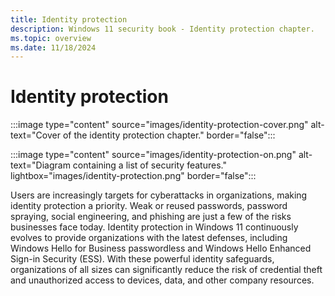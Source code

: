 ```yaml
---
title: Identity protection
description: Windows 11 security book - Identity protection chapter.
ms.topic: overview
ms.date: 11/18/2024
---
```


# Identity protection

:::image type="content" source="images/identity-protection-cover.png" alt-text="Cover of the identity protection chapter." border="false":::

:::image type="content" source="images/identity-protection-on.png" alt-text="Diagram containing a list of security features." lightbox="images/identity-protection.png" border="false":::

Users are increasingly targets for cyberattacks in organizations, making identity protection a priority. Weak or reused passwords, password spraying, social engineering, and phishing are just a few of the risks businesses face today. Identity protection in Windows 11 continuously evolves to provide organizations with the latest defenses, including Windows Hello for Business passwordless and Windows Hello Enhanced Sign-in Security (ESS). With these powerful identity safeguards, organizations of all sizes can significantly reduce the risk of credential theft and unauthorized access to devices, data, and other company resources.
